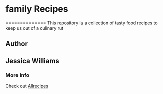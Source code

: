 # family Recipes
==============
This repository is a collection of tasty food recipes to keep us out of a culinary rut

## Author
## Jessica Williams

### More Info
Check out [Allrecipes](allrecipes.com)

